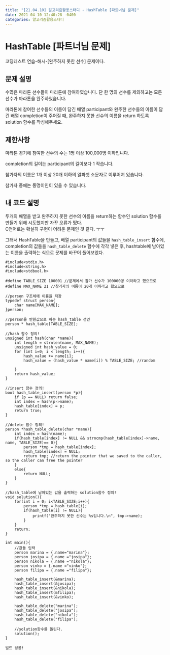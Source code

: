 ```yaml
---
title: "[21.04.10] 알고리즘활용스터디 - HashTable [파트너님 문제]"
date: 2021-04-10 12:40:28 -0400
categories: 알고리즘활용스터디
---
```


# HashTable [파트너님 문제]

코딩테스트 연습-해시-[완주하지 못한 선수] 문제이다.

## 문제 설명

수많은 마라톤 선수들이 마라톤에 참여하였습니다. 단 한 명의 선수를 제외하고는 모든 선수가 마라톤을 완주하였습니다.

마라톤에 참여한 선수들의 이름이 담긴 배열 participant와 완주한 선수들의 이름이 담긴 배열 completion이 주어질 때, 완주하지 못한 선수의 이름을 return 하도록 solution 함수를 작성해주세요.

## 제한사항
마라톤 경기에 참여한 선수의 수는 1명 이상 100,000명 이하입니다. 

completion의 길이는 participant의 길이보다 1 작습니다.  

참가자의 이름은 1개 이상 20개 이하의 알파벳 소문자로 이루어져 있습니다.

참가자 중에는 동명이인이 있을 수 있습니다.   
 
## 내 코드 설명
두개의 배열을 받고 완주하지 못한 선수의 이름을 return하는 함수인 solution 함수를 만들기 위해 시도했지만 자꾸 오류가 떴다.        
C언어로는 확실히 구현이 어려운 문제인 것 같다. ㅜㅜ

그래서 HashTable을 만들고, 배열 participant의 값들을 `hash_table_insert` 함수에, completion의 값들을 `hash_table_delete` 함수에 각각 넣은 후, hashtable에 남아있는 이름을 출력하는 식으로 문제를 바꾸어 풀어보았다.
	
	#include<stdio.h>
	#include<string.h>
	#include<stdbool.h>
	
	#define TABLE_SIZE 100001 //문제에서 참가 선수가 100000명 이하라고 했으므로
	#define MAX_NAME 21 //참가자의 이름이 20개 이하라고 했으므로
	
	//person 구조체에 이름을 저장
	typedef struct person{
	    char name[MAX_NAME];
	}person;
	
	//person을 반환값으로 하는 hash_table 선언
	person * hash_table[TABLE_SIZE];
	
	//hash 함수 정의! 
	unsigned int hash(char *name){
	    int length = strnlen(name, MAX_NAME);
	    unsigned int hash_value = 0;
	    for (int i=0; i < length; i++){
	        hash_value += name[i];
	        hash_value = (hash_value * name[i]) % TABLE_SIZE; //random
	        
	    }
	    return hash_value;
	}
	
	//insert 함수 정의!
	bool hash_table_insert(person *p){
	    if (p == NULL) return false;
	    int index = hash(p->name);
	    hash_table[index] = p;
	    return true;
	}
	
	//delete 함수 정의!
	person *hash_table_delete(char *name){
	    int index = hash(name);
	    if(hash_table[index] != NULL && strncmp(hash_table[index]->name, name, TABLE_SIZE)== 0){
	        person *tmp = hash_table[index];
	        hash_table[index] = NULL;
	        return tmp; //return the pointer that we saved to the caller, so the caller can free the pointer
	    }
	    else{
	        return NULL;
	    }
	}
	
	//hash_table에 남아있는 값을 출력하는 solution함수 정의!
	void solution(){
	    for(int i = 0; i<TABLE_SIZE;i++){
	        person *tmp = hash_table[i];
	        if(hash_table[i] != NULL){
	            printf("완주하지 못한 선수는 %s입니다.\n", tmp->name);
	        }
	    }
	    return;
	}
	
	int main(){
	    //값들 입력
	    person marina = {.name="marina"};
	    person josipa = {.name ="josipa"};
	    person nikola = {.name ="nikola"};
	    person vinko = {.name ="vinko"};
	    person filipa = {.name ="filipa"};
	    
	    hash_table_insert(&marina);
	    hash_table_insert(&josipa);
	    hash_table_insert(&nikola);
	    hash_table_insert(&filipa);
	    hash_table_insert(&vinko);
	    
	    hash_table_delete("marina");
	    hash_table_delete("josipa");
	    hash_table_delete("nikola");
	    hash_table_delete("filipa");
	    
	    //solution함수를 돌린다.
	    solution();
	}
	
	빌드 성공! 
